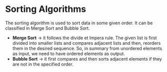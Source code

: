 # Sorting Algorithms

The sorting algorithm is used to sort data in some given order. It can be classified in Merge Sort and Bubble Sort.
- **Merge Sort** → it follows the divide et Impera rule. The given list is first divided into smaller lists and compares adjacent lists and then, reorders them in the desired sequence. So, in summary from unordered elements as input, we need to have ordered elements as output.
- **Bubble Sort** → it first compares and then sorts adjacent elements if they are not in the specified order.
